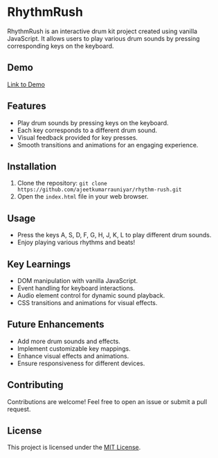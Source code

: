 # RhythmRush

RhythmRush is an interactive drum kit project created using vanilla JavaScript. It allows users to play various drum sounds by pressing corresponding keys on the keyboard.

## Demo

[Link to Demo](https://ajeetkumarrauniyar.github.io/RhythmRush/) <!-- Add a link to the live demo or a video demonstration -->

## Features

- Play drum sounds by pressing keys on the keyboard.
- Each key corresponds to a different drum sound.
- Visual feedback provided for key presses.
- Smooth transitions and animations for an engaging experience.

## Installation

1. Clone the repository: `git clone https://github.com/ajeetkumarrauniyar/rhythm-rush.git`
2. Open the `index.html` file in your web browser.

## Usage

- Press the keys A, S, D, F, G, H, J, K, L to play different drum sounds.
- Enjoy playing various rhythms and beats!

## Key Learnings

- DOM manipulation with vanilla JavaScript.
- Event handling for keyboard interactions.
- Audio element control for dynamic sound playback.
- CSS transitions and animations for visual effects.

## Future Enhancements

- Add more drum sounds and effects.
- Implement customizable key mappings.
- Enhance visual effects and animations.
- Ensure responsiveness for different devices.

## Contributing

Contributions are welcome! Feel free to open an issue or submit a pull request.

## License

This project is licensed under the [MIT License](LICENSE).
